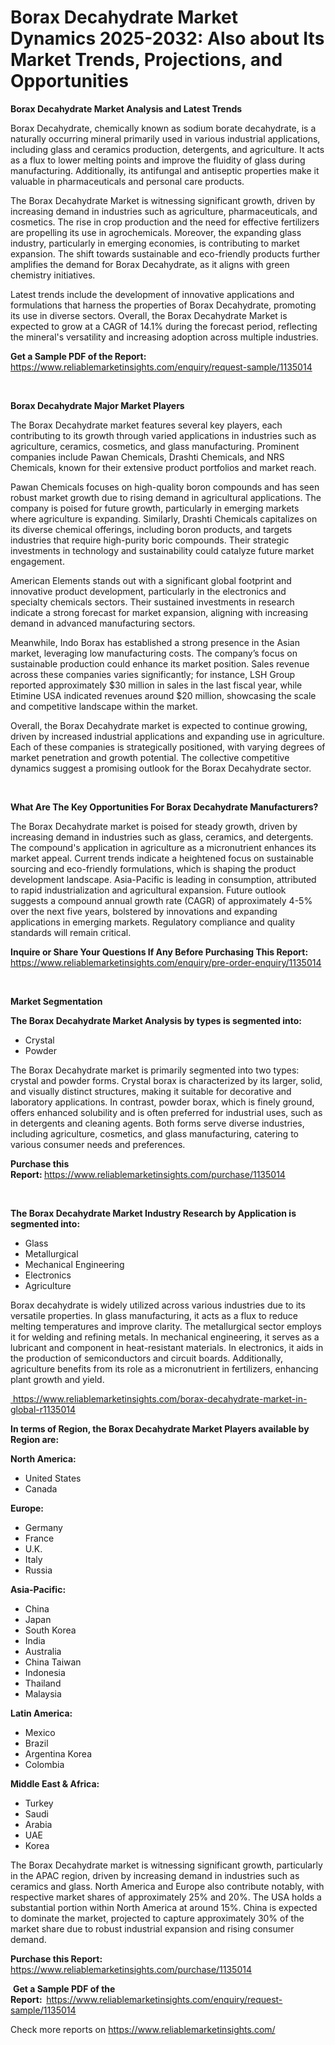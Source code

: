 <p><h1>Borax Decahydrate Market Dynamics 2025-2032: Also about Its Market Trends, Projections, and Opportunities</h1></p><p><strong>Borax Decahydrate Market Analysis and Latest Trends</strong></p>
<p><p>Borax Decahydrate, chemically known as sodium borate decahydrate, is a naturally occurring mineral primarily used in various industrial applications, including glass and ceramics production, detergents, and agriculture. It acts as a flux to lower melting points and improve the fluidity of glass during manufacturing. Additionally, its antifungal and antiseptic properties make it valuable in pharmaceuticals and personal care products.</p><p>The Borax Decahydrate Market is witnessing significant growth, driven by increasing demand in industries such as agriculture, pharmaceuticals, and cosmetics. The rise in crop production and the need for effective fertilizers are propelling its use in agrochemicals. Moreover, the expanding glass industry, particularly in emerging economies, is contributing to market expansion. The shift towards sustainable and eco-friendly products further amplifies the demand for Borax Decahydrate, as it aligns with green chemistry initiatives.</p><p>Latest trends include the development of innovative applications and formulations that harness the properties of Borax Decahydrate, promoting its use in diverse sectors. Overall, the Borax Decahydrate Market is expected to grow at a CAGR of 14.1% during the forecast period, reflecting the mineral's versatility and increasing adoption across multiple industries.</p></p>
<p><strong>Get a Sample PDF of the Report:&nbsp;</strong> <a href="https://www.reliablemarketinsights.com/enquiry/request-sample/1135014?utm_campaign=2624&utm_medium=2&utm_source=Github&utm_content=ia&utm_term=01042025&utm_id=borax-decahydrate">https://www.reliablemarketinsights.com/enquiry/request-sample/1135014</a></p>
<p>&nbsp;</p>
<p><strong>Borax Decahydrate Major Market Players</strong></p>
<p><p>The Borax Decahydrate market features several key players, each contributing to its growth through varied applications in industries such as agriculture, ceramics, cosmetics, and glass manufacturing. Prominent companies include Pawan Chemicals, Drashti Chemicals, and NRS Chemicals, known for their extensive product portfolios and market reach.</p><p>Pawan Chemicals focuses on high-quality boron compounds and has seen robust market growth due to rising demand in agricultural applications. The company is poised for future growth, particularly in emerging markets where agriculture is expanding. Similarly, Drashti Chemicals capitalizes on its diverse chemical offerings, including boron products, and targets industries that require high-purity boric compounds. Their strategic investments in technology and sustainability could catalyze future market engagement.</p><p>American Elements stands out with a significant global footprint and innovative product development, particularly in the electronics and specialty chemicals sectors. Their sustained investments in research indicate a strong forecast for market expansion, aligning with increasing demand in advanced manufacturing sectors.</p><p>Meanwhile, Indo Borax has established a strong presence in the Asian market, leveraging low manufacturing costs. The company’s focus on sustainable production could enhance its market position. Sales revenue across these companies varies significantly; for instance, LSH Group reported approximately $30 million in sales in the last fiscal year, while Etimine USA indicated revenues around $20 million, showcasing the scale and competitive landscape within the market.</p><p>Overall, the Borax Decahydrate market is expected to continue growing, driven by increased industrial applications and expanding use in agriculture. Each of these companies is strategically positioned, with varying degrees of market penetration and growth potential. The collective competitive dynamics suggest a promising outlook for the Borax Decahydrate sector.</p></p>
<p>&nbsp;</p>
<p><strong>What Are The Key Opportunities For Borax Decahydrate Manufacturers?</strong></p>
<p><p>The Borax Decahydrate market is poised for steady growth, driven by increasing demand in industries such as glass, ceramics, and detergents. The compound's application in agriculture as a micronutrient enhances its market appeal. Current trends indicate a heightened focus on sustainable sourcing and eco-friendly formulations, which is shaping the product development landscape. Asia-Pacific is leading in consumption, attributed to rapid industrialization and agricultural expansion. Future outlook suggests a compound annual growth rate (CAGR) of approximately 4-5% over the next five years, bolstered by innovations and expanding applications in emerging markets. Regulatory compliance and quality standards will remain critical.</p></p>
<p><strong>Inquire or Share Your Questions If Any Before Purchasing This Report:</strong> <a href="https://www.reliablemarketinsights.com/enquiry/pre-order-enquiry/1135014?utm_campaign=2624&utm_medium=2&utm_source=Github&utm_content=ia&utm_term=01042025&utm_id=borax-decahydrate">https://www.reliablemarketinsights.com/enquiry/pre-order-enquiry/1135014</a></p>
<p>&nbsp;</p>
<p><strong>Market Segmentation</strong></p>
<p><strong>The Borax Decahydrate Market Analysis by types is segmented into:</strong></p>
<p><ul><li>Crystal</li><li>Powder</li></ul></p>
<p><p>The Borax Decahydrate market is primarily segmented into two types: crystal and powder forms. Crystal borax is characterized by its larger, solid, and visually distinct structures, making it suitable for decorative and laboratory applications. In contrast, powder borax, which is finely ground, offers enhanced solubility and is often preferred for industrial uses, such as in detergents and cleaning agents. Both forms serve diverse industries, including agriculture, cosmetics, and glass manufacturing, catering to various consumer needs and preferences.</p></p>
<p><strong>Purchase this Report:&nbsp;</strong><a href="https://www.reliablemarketinsights.com/purchase/1135014?utm_campaign=2624&utm_medium=2&utm_source=Github&utm_content=ia&utm_term=01042025&utm_id=borax-decahydrate">https://www.reliablemarketinsights.com/purchase/1135014</a></p>
<p>&nbsp;</p>
<p><strong>The Borax Decahydrate Market Industry Research by Application is segmented into:</strong></p>
<p><ul><li>Glass</li><li>Metallurgical</li><li>Mechanical Engineering</li><li>Electronics</li><li>Agriculture</li></ul></p>
<p><p>Borax decahydrate is widely utilized across various industries due to its versatile properties. In glass manufacturing, it acts as a flux to reduce melting temperatures and improve clarity. The metallurgical sector employs it for welding and refining metals. In mechanical engineering, it serves as a lubricant and component in heat-resistant materials. In electronics, it aids in the production of semiconductors and circuit boards. Additionally, agriculture benefits from its role as a micronutrient in fertilizers, enhancing plant growth and yield.</p></p>
<p><a href="https://www.reliablemarketinsights.com/borax-decahydrate-market-in-global-r1135014?utm_campaign=2624&utm_medium=2&utm_source=Github&utm_content=ia&utm_term=01042025&utm_id=borax-decahydrate">&nbsp;https://www.reliablemarketinsights.com/borax-decahydrate-market-in-global-r1135014</a></p>
<p><strong>In terms of Region, the Borax Decahydrate Market Players available by Region are:</strong></p>
<p>
    <p> <strong> North America: </strong>
        <ul>
            <li>United States</li>
            <li>Canada</li>
        </ul>
        </p> 
    <p> <strong> Europe: </strong>
        <ul>
            <li>Germany</li>
            <li>France</li>
            <li>U.K.</li>
            <li>Italy</li>
            <li>Russia</li>
        </ul>
        </p> 
    <p> <strong> Asia-Pacific: </strong>
        <ul>
            <li>China</li>
            <li>Japan</li>
            <li>South Korea</li>
            <li>India</li>
            <li>Australia</li>
            <li>China Taiwan</li>
            <li>Indonesia</li>
            <li>Thailand</li>
            <li>Malaysia</li>
        </ul>
        </p> 
    <p> <strong> Latin America: </strong>
        <ul>
            <li>Mexico</li>
            <li>Brazil</li>
            <li>Argentina Korea</li>
            <li>Colombia</li>
        </ul>
        </p> 
    <p> <strong> Middle East & Africa: </strong>
        <ul>
            <li>Turkey</li>
            <li>Saudi</li>
            <li>Arabia</li>
            <li>UAE</li>
            <li>Korea</li>
        </ul>
    </p>
    </p>
<p><p>The Borax Decahydrate market is witnessing significant growth, particularly in the APAC region, driven by increasing demand in industries such as ceramics and glass. North America and Europe also contribute notably, with respective market shares of approximately 25% and 20%. The USA holds a substantial portion within North America at around 15%. China is expected to dominate the market, projected to capture approximately 30% of the market share due to robust industrial expansion and rising consumer demand.</p></p>
<p><strong>Purchase this Report: </strong><a href="https://www.reliablemarketinsights.com/purchase/1135014?utm_campaign=2624&utm_medium=2&utm_source=Github&utm_content=ia&utm_term=01042025&utm_id=borax-decahydrate">https://www.reliablemarketinsights.com/purchase/1135014</a></p>
<p>&nbsp;<strong>Get a Sample PDF of the Report:&nbsp;&nbsp;</strong><a href="https://www.reliablemarketinsights.com/enquiry/request-sample/1135014?utm_campaign=2624&utm_medium=2&utm_source=Github&utm_content=ia&utm_term=01042025&utm_id=borax-decahydrate">https://www.reliablemarketinsights.com/enquiry/request-sample/1135014</a></p>
<p><strong></strong></p>
<p>Check more reports on <a href="https://www.reliablemarketinsights.com/?utm_campaign=2624&utm_medium=2&utm_source=Github&utm_content=ia&utm_term=01042025&utm_id=borax-decahydrate">https://www.reliablemarketinsights.com/</a></p>